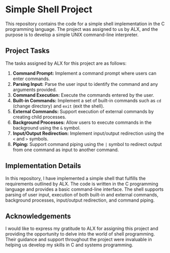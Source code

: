 # Simple Shell Project

This repository contains the code for a simple shell implementation in the C programming language. The project was assigned to us by ALX, and the purpose is to develop a simple UNIX  command-line interpreter.

## Project Tasks
The tasks assigned by ALX for this project are as follows:

1. **Command Prompt:** Implement a command prompt where users can enter commands.
2. **Parsing Input:** Parse the user input to identify the command and any arguments provided.
3. **Command Execution:** Execute the commands entered by the user.
4. **Built-in Commands:** Implement a set of built-in commands such as `cd` (change directory) and `exit` (exit the shell).
5. **External Commands:** Support execution of external commands by creating child processes.
6. **Background Processes:** Allow users to execute commands in the background using the `&` symbol.
7. **Input/Output Redirection:** Implement input/output redirection using the `<` and `>` symbols.
8. **Piping:** Support command piping using the `|` symbol to redirect output from one command as input to another command.

## Implementation Details
In this repository, I have implemented a simple shell that fulfills the requirements outlined by ALX. The code is written in the C programming language and provides a basic command-line interface. The shell supports parsing of user input, execution of both built-in and external commands, background processes, input/output redirection, and command piping.



## Acknowledgements
I would like to express my gratitude to ALX for assigning this project and providing the opportunity to delve into the world of shell programming. Their guidance and support throughout the project were invaluable in helping us develop my skills in C and systems programming.

